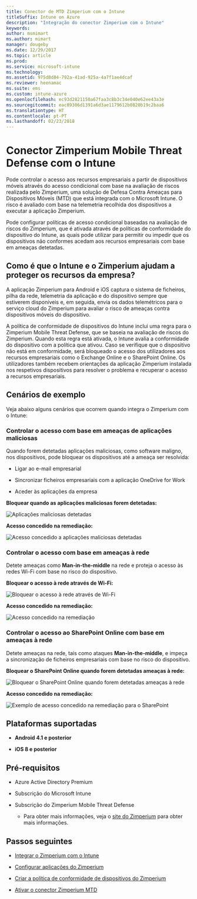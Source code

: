 ```yaml
---
title: Conector de MTD Zimperium com o Intune
titleSuffix: Intune on Azure
description: "Integração do conector Zimperium com o Intune"
keywords: 
author: msmimart
ms.author: mimart
manager: dougeby
ms.date: 12/29/2017
ms.topic: article
ms.prod: 
ms.service: microsoft-intune
ms.technology: 
ms.assetid: 975d8d84-792a-41ad-925a-4a7f1ae4dcaf
ms.reviewer: heenamac
ms.suite: ems
ms.custom: intune-azure
ms.openlocfilehash: ec93d2821150a67faa3c8b3c34e040e62ee43a3e
ms.sourcegitcommit: eac89306d1391a6d3ae1179612b0820b19c2baa6
ms.translationtype: HT
ms.contentlocale: pt-PT
ms.lasthandoff: 02/23/2018
---
```

# <a name="zimperium-mobile-threat-defense-connector-with-intune"></a>Conector Zimperium Mobile Threat Defense com o Intune

Pode controlar o acesso aos recursos empresariais a partir de dispositivos móveis através do acesso condicional com base na avaliação de riscos realizada pelo Zimperium, uma solução de Defesa Contra Ameaças para Dispositivos Móveis (MTD) que está integrada com o Microsoft Intune. O risco é avaliado com base na telemetria recolhida dos dispositivos a executar a aplicação Zimperium.

Pode configurar políticas de acesso condicional baseadas na avaliação de riscos do Zimperium, que é ativada através de políticas de conformidade do dispositivo do Intune, as quais pode utilizar para permitir ou impedir que os dispositivos não conformes acedam aos recursos empresariais com base em ameaças detetadas.

## <a name="how-do-intune-and-zimperium-help-protect-your-company-resources"></a>Como é que o Intune e o Zimperium ajudam a proteger os recursos da empresa?

A aplicação Zimperium para Android e iOS captura o sistema de ficheiros, pilha da rede, telemetria da aplicação e do dispositivo sempre que estiverem disponíveis e, em seguida, envia os dados telemétricos para o serviço cloud do Zimperium para avaliar o risco de ameaças contra dispositivos móveis do dispositivo.

A política de conformidade de dispositivos do Intune inclui uma regra para o Zimperium Mobile Threat Defense, que se baseia na avaliação de riscos do Zimperium. Quando esta regra está ativada, o Intune avalia a conformidade do dispositivo com a política que ativou. Caso se verifique que o dispositivo não está em conformidade, será bloqueado o acesso dos utilizadores aos recursos empresariais como o Exchange Online e o SharePoint Online. Os utilizadores também recebem orientações da aplicação Zimperium instalada nos respetivos dispositivos para resolver o problema e recuperar o acesso a recursos empresariais.

## <a name="sample-scenarios"></a>Cenários de exemplo

Veja abaixo alguns cenários que ocorrem quando integra o Zimperium com o Intune:

### <a name="control-access-based-on-threats-from-malicious-apps"></a>Controlar o acesso com base em ameaças de aplicações maliciosas

Quando forem detetadas aplicações maliciosas, como software maligno, nos dispositivos, pode bloquear os dispositivos até a ameaça ser resolvida:

-   Ligar ao e-mail empresarial

-   Sincronizar ficheiros empresariais com a aplicação OneDrive for Work

-   Aceder às aplicações da empresa

**Bloquear quando as aplicações maliciosas forem detetadas:**

![Aplicações maliciosas detetadas](./media/Maliciousapps_blocked_Zimperium.png)

**Acesso concedido na remediação:**

![Acesso concedido a aplicações maliciosas detetadas](./media/maliciousapps_unblocked_Zimperium.png)

### <a name="control-access-based-on-threat-to-network"></a>Controlar o acesso com base em ameaças à rede

Detete ameaças como **Man-in-the-middle** na rede e proteja o acesso às redes Wi-Fi com base no risco do dispositivo.

**Bloquear o acesso à rede através de Wi-Fi:**

![Bloquear o acesso à rede através de Wi-Fi](./media/network_wifi_blocked_Zimperium.png)

**Acesso concedido na remediação:**

![Acesso concedido na remediação](./media/network_wifi_unblocked_Zimperium.png)

### <a name="control-access-to-sharepoint-online-based-on-threat-to-network"></a>Controlar o acesso ao SharePoint Online com base em ameaças à rede

Detete ameaças na rede, tais como ataques **Man-in-the-middle**, e impeça a sincronização de ficheiros empresariais com base no risco do dispositivo.

**Bloquear o SharePoint Online quando forem detetadas ameaças à rede:**

![Bloquear o SharePoint Online quando forem detetadas ameaças à rede](./media/network_spo_blocked_Zimperium.png)

**Acesso concedido na remediação:**

![Exemplo de acesso concedido na remediação para o SharePoint](./media/network_spo_unblocked_Zimperium.png)

## <a name="supported-platforms"></a>Plataformas suportadas

-   **Android 4.1 e posterior**

-   **iOS 8 e posterior**

## <a name="prerequisites"></a>Pré-requisitos

-   Azure Active Directory Premium

-   Subscrição do Microsoft Intune

-   Subscrição do Zimperium Mobile Threat Defense

    -   Para obter mais informações, veja o [site do Zimperium](https://www.zimperium.com/zips-mobile-ips) para obter mais informações.

## <a name="next-steps"></a>Passos seguintes

- [Integrar o Zimperium com o Intune](zimperium-mtd-connector-integration.md)

- [Configurar aplicações do Zimperium](mtd-apps-ios-app-configuration-policy-add-assign.md)

- [Criar a política de conformidade de dispositivos do Zimperium](mtd-device-compliance-policy-create.md)

- [Ativar o conector Zimperium MTD](mtd-connector-enable.md)
